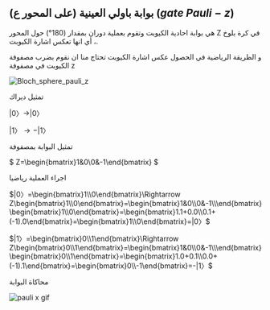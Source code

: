 ##  بوابة باولي العينية (على المحور ع)  ($gate$ $Pauli-z$)

هي بوابة احادية الكيوبت وتقوم بعملية دوران بمقدار
(180°) حول المحور Z في كرة بلوخ ، أي انها تعكس اشارة الكيوبت.
 
 و الطريقة الرياضية في الحصول عكس اشارة الكيوبت  تحتاج منا ان نقوم بضرب مصفوفة الكيوبت في مصفوفة z 

![Bloch_sphere_pauli_z](~/images/Bloch_sphere_pauli_z1.png)

تمثيل ديراك

$|0〉\rightarrow|0〉$

$|1〉\rightarrow -|1〉$

تمثيل البوابة بمصفوفة 

$ Z=\begin{bmatrix}1&0\\0&-1\end{bmatrix} $


اجراء العملية رياضيا 

$|0〉=\begin{bmatrix}1\\0\end{bmatrix}\Rightarrow Z\begin{bmatrix}1\\0\end{bmatrix}=\begin{bmatrix}1&0\\0&-1\\\end{bmatrix}\begin{bmatrix}1\\0\end{bmatrix}=\begin{bmatrix}1.1+0.0\\0.1+(-1).0\end{bmatrix}=\begin{bmatrix}1\\0\end{bmatrix}=|0〉$

$|1〉=\begin{bmatrix}0\\1\end{bmatrix}\Rightarrow Z\begin{bmatrix}0\\1\end{bmatrix}=\begin{bmatrix}1&0\\0&-1\\\end{bmatrix}\begin{bmatrix}0\\1\end{bmatrix}=\begin{bmatrix}1.0+0.1\\0.0+(-1).1\end{bmatrix}=\begin{bmatrix}0\\-1\end{bmatrix}=-|1〉$


محاكاة البوابة

 ![pauli x gif](~/images/pauliZG.gif)
 

<!-- المصادر -->
<!-- https://www.quantum-inspire.com/kbase/pauli-z/ -->
<!-- https://en.wikipedia.org/wiki/Quantum_logic_gate -->